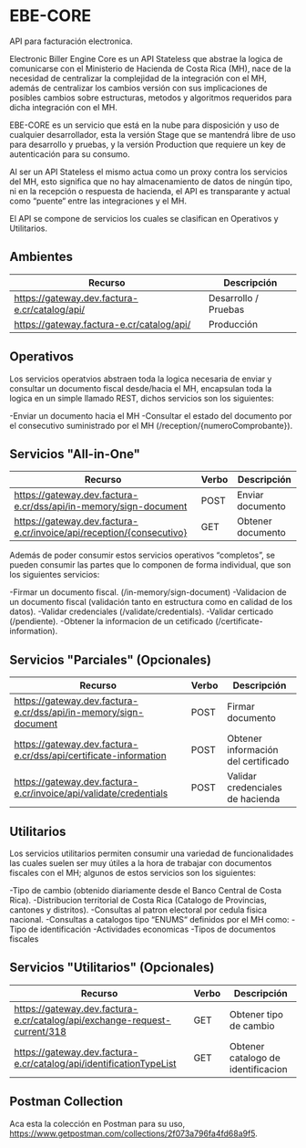 # EBE-CORE
API para facturación electronica.

Electronic Biller Engine Core es un API Stateless que abstrae la logica de comunicarse con el Ministerio de Hacienda de Costa Rica (MH), nace de la necesidad de centralizar la complejidad de la integración con el MH, además de centralizar los cambios versión con sus implicaciones de posibles cambios sobre estructuras, metodos y algoritmos requeridos para dicha integración con el MH.

EBE-CORE es un servicio que está en la nube para disposición y uso de cualquier desarrollador, esta la versión Stage que se mantendrá libre de uso para desarrollo y pruebas, y la versión Production que requiere un key de autenticación para su consumo.

Al ser un API Stateless el mismo actua como un proxy contra los servicios del MH, esto significa que no hay almacenamiento de datos de ningún tipo, ni en la recepción o respuesta de hacienda, el API es transparante y actual como “puente“ entre las integraciones y el MH.

El API se compone de servicios los cuales se clasifican en Operativos y Utilitarios.

## Ambientes
|Recurso | Descripción |
| ------------- | ------------- |
| https://gateway.dev.factura-e.cr/catalog/api/  | Desarrollo / Pruebas  |
| https://gateway.factura-e.cr/catalog/api/ | Producción  |

## Operativos
Los servicios operatvios abstraen toda la logica necesaria de enviar y consultar un documento fiscal desde/hacia el MH, encapsulan toda la logica en un simple llamado REST, dichos servicios son los siguientes:

-Enviar un documento hacia el MH
-Consultar el estado del documento por el consecutivo suministrado por el MH (/reception/{numeroComprobante}).

## Servicios "All-in-One"
|Recurso | Verbo |Descripción|
| ------------- | ------------- |-------------|
| https://gateway.dev.factura-e.cr/dss/api/in-memory/sign-document | POST |Enviar documento |
| https://gateway.dev.factura-e.cr/invoice/api/reception/{consecutivo}| GET  |Obtener documento|

Además de poder consumir estos servicios operativos “completos”, se pueden consumir las partes que lo componen de forma individual, que son los siguientes servicios:

-Firmar un documento fiscal. (/in-memory/sign-document)
-Validacion de un documento fiscal (validación tanto en estructura como en calidad de los datos).
-Validar credenciales (/validate/credentials).
-Validar certicado (/pendiente).
-Obtener la informacion de un cetificado (/certificate-information).


## Servicios "Parciales" (Opcionales)
|Recurso | Verbo |Descripción|
| ------------- | ------------- |-------------|
| https://gateway.dev.factura-e.cr/dss/api/in-memory/sign-document| POST |Firmar documento |
| https://gateway.dev.factura-e.cr/dss/api/certificate-information| POST  |Obtener información del certificado|
| https://gateway.dev.factura-e.cr/invoice/api/validate/credentials| POST  |Validar credenciales de hacienda|

## Utilitarios
Los servicios utilitarios permiten consumir una variedad de funcionalidades las cuales suelen ser muy útiles a la hora de trabajar con documentos fiscales con el MH; algunos de estos servicios son los siguientes:

-Tipo de cambio (obtenido diariamente desde el Banco Central de Costa Rica).
-Distribucion territorial de Costa Rica (Catalogo de Provincias, cantones y distritos).
-Consultas al patron electoral por cedula fisica nacional.
-Consultas a catalogos tipo “ENUMS“ definidos por el MH como:
-Tipo de identificación
-Actividades economicas
-Tipos de documentos fiscales


## Servicios "Utilitarios" (Opcionales)
|Recurso | Verbo |Descripción|
| ------------- | ------------- |-------------|
| https://gateway.dev.factura-e.cr/catalog/api/exchange-request-current/318| GET |Obtener tipo de cambio |
| https://gateway.dev.factura-e.cr/catalog/api/identificationTypeList| GET  | Obtener catalogo de identificacion|

## Postman Collection
Aca esta la colección en Postman para su uso, https://www.getpostman.com/collections/2f073a796fa4fd68a9f5.
